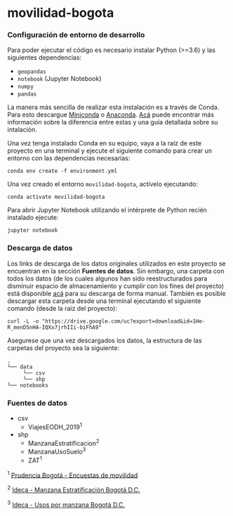 # movilidad-bogota


### Configuración de entorno de desarrollo
Para poder ejecutar el código es necesario instalar Python (>=3.6) y las siguientes dependencias:
* `geopandas`
* `notebook` (Jupyter Notebook)
* `numpy`
* `pandas`

La manera más sencilla de realizar esta instalación es a través de Conda. Para esto descargue [Miniconda][1] o [Anaconda][2]. [Acá][3] puede encontrar más información sobre la diferencia entre estas y una guía detallada sobre su intalación.

Una vez tenga instalado Conda en su equipo, vaya a la raíz de este proyecto en una terminal y ejecute el siguiente comando para crear un entorno con las dependencias necesarias:

```
conda env create -f environment.yml
```

Una vez creado el entorno `movilidad-bogota`, actívelo ejecutando:

```
conda activate movilidad-bogota
```

Para abrir Jupyter Notebook utilizando el intérprete de Python recién instalado ejecute:

```
jupyter notebook
```

### Descarga de datos
Los links de descarga de los datos originales utilizados en este proyecto se encuentran en la sección **Fuentes de datos**. Sin embargo, una carpeta con todos los datos (de los cuales algunos han sido reestructurados para disminuir espacio de almacenamiento y cumplir con los fines del proyecto) está disponible [acá][3] para su descarga de forma manual. También es posible descargar esta carpeta desde una terminal ejecutando el siguiente comando (desde la raíz del proyecto):

```
curl -L -o "https://drive.google.com/uc?export=download&id=1He-R_menD5nHA-IQXx7jrhIIi-biFhA9"
```

Asegurese que una vez descargados los datos, la estructura de las carpetas del proyecto sea la siguiente:

```
.
└── data
     └── csv
     └── shp
└── notebooks
```

### Fuentes de datos
* csv
    - ViajesEODH_2019<sup>1</sup>
* shp
    - ManzanaEstratificacion<sup>2</sup>
    - ManzanaUsoSuelo<sup>3</sup>
    - ZAT<sup>1</sup>


<sup>1</sup> [Prudencia Bogotá - Encuestas de movilidad][5]

<sup>2</sup> [Ideca - Manzana Estratificación Bogotá D.C.][6]

<sup>3</sup> [Ideca - Usos por manzana Bogotá D.C.][7]




[1]: https://docs.conda.io/en/latest/miniconda.html
[2]: https://www.anaconda.com/products/individual
[3]: https://docs.conda.io/projects/conda/en/latest/user-guide/install/download.html
[4]: https://drive.google.com/open?id=1QLCakladzBUmSZAg6qA5UQ9u8e0pjRiz
[5]: https://www.simur.gov.co/portal-simur/datos-del-sector/encuestas-de-movilidad/
[6]: https://www.ideca.gov.co/recursos/mapas/manzana-estratificacion-bogota-dc
[7]: https://www.ideca.gov.co/recursos/mapas/usos-por-manzana-bogota-dc
